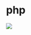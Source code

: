 # php
<img src="https://user-images.githubusercontent.com/96903120/262360278-a82116d3-1060-4758-90c4-41864335af2d.PNG">

